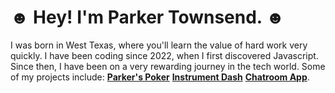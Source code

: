 # ☻ Hey! I'm Parker Townsend. ☻

I was born in West Texas, where you'll learn the value of hard work very quickly.
I have been coding since 2022, when I first discovered Javascript. Since then, I have been on a very rewarding journey in the tech world.
Some of my projects include:
  **[Parker's Poker](https://github.com/LiterallyParker/Parkers-Poker-V4)**
  **[Instrument Dash](https://github.com/LiterallyParker/Capstone)**
  **[Chatroom App](https://github.com/LiterallyParker/ChatApp)**.

<!--
**LiterallyParker/LiterallyParker** is a ✨ _special_ ✨ repository because its `README.md` (this file) appears on your GitHub profile.

Here are some ideas to get you started:

- 🔭 I’m currently working on ...
- 🌱 I’m currently learning ...
- 👯 I’m looking to collaborate on ...
- 🤔 I’m looking for help with ...
- 💬 Ask me about ...
- 📫 How to reach me: ...
- 😄 Pronouns: ...
- ⚡ Fun fact: ...
-->
